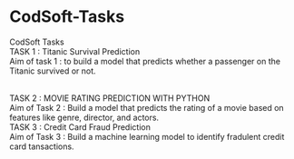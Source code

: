 # CodSoft-Tasks
CodSoft Tasks
<br>
TASK 1 : Titanic Survival Prediction 
<br>
Aim of task 1 : to build a model that predicts whether a passenger on the Titanic survived or not.

<br>
TASK 2 : MOVIE RATING PREDICTION WITH PYTHON
<br>
Aim of Task 2 : Build a model that predicts the rating of a movie based on features like genre, director, and actors.

<br>
TASK 3 : Credit Card Fraud Prediction
<br>
Aim of Task 3 :  Build a machine learning model to identify fradulent credit card tansactions.
